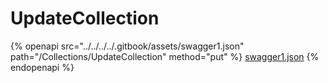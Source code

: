 # UpdateCollection

{% openapi src="../../../../.gitbook/assets/swagger1.json" path="/Collections/UpdateCollection" method="put" %}
[swagger1.json](../../../../.gitbook/assets/swagger1.json)
{% endopenapi %}
